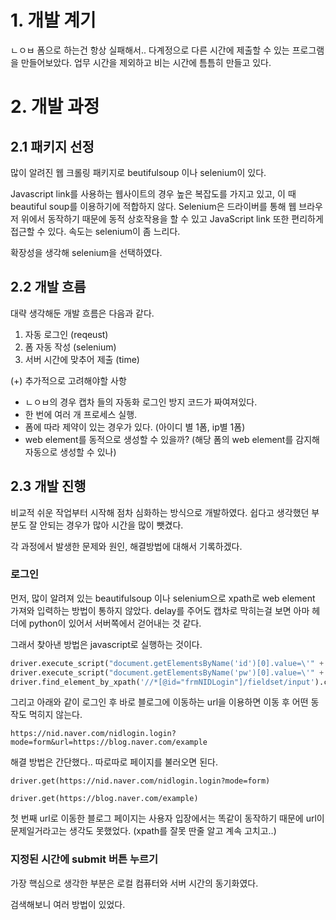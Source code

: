 # 1. 개발 계기
ㄴㅇㅂ 폼으로 하는건 항상 실패해서.. 다계정으로 다른 시간에 제출할 수 있는 프로그램을 만들어보았다. 업무 시간을 제외하고 비는 시간에 틈틈히 만들고 있다.

# 2. 개발 과정

## 2.1 패키지 선정

많이 알려진 웹 크롤링 패키지로 beutifulsoup 이나 selenium이 있다.

Javascript link를 사용하는 웹사이트의 경우 높은 복잡도를 가지고 있고, 이 때 beautiful soup를 이용하기에 적합하지 않다. Selenium은 드라이버를 통해 웹 브라우저 위에서 동작하기 때문에 동적 상호작용을 할 수 있고 JavaScript link 또한 편리하게 접근할 수 있다. 속도는 selenium이 좀 느리다.

확장성을 생각해 selenium을 선택하였다.

## 2.2 개발 흐름

대략 생각해둔 개발 흐름은 다음과 같다.

1. 자동 로그인 (reqeust)
2. 폼 자동 작성 (selenium)
3. 서버 시간에 맞추어 제출 (time)

(+)
추가적으로 고려해야할 사항

- ㄴㅇㅂ의 경우 캡차 들의 자동화 로그인 방지 코드가 짜여져있다.
- 한 번에 여러 개 프로세스 실행.
- 폼에 따라 제약이 있는 경우가 있다. (아이디 별 1폼, ip별 1폼)
- web element를 동적으로 생성할 수 있을까? (해당 폼의 web element를 감지해 자동으로 생성할 수 있나)

## 2.3 개발 진행

비교적 쉬운 작업부터 시작해 점차 심화하는 방식으로 개발하였다. 쉽다고 생각했던 부분도 잘 안되는 경우가 많아 시간을 많이 뺏겼다.

각 과정에서 발생한 문제와 원인, 해결방법에 대해서 기록하겠다.

### 로그인

먼저, 많이 알려져 있는 beautifulsoup 이나 selenium으로 xpath로 web element 가져와 입력하는 방법이 통하지 않았다.
delay를 주어도 캡차로 막히는걸 보면 아마 헤더에 python이 있어서 서버쪽에서 걷어내는 것 같다.

그래서 찾아낸 방법은 javascript로 실행하는 것이다.

```python
driver.execute_script("document.getElementsByName('id')[0].value=\'" + id + "\'")
driver.execute_script("document.getElementsByName('pw')[0].value=\'" + pw + "\'")
driver.find_element_by_xpath('//*[@id="frmNIDLogin"]/fieldset/input').click()
```

그리고 아래와 같이 로그인 후 바로 블로그에 이동하는 url을 이용하면 이동 후 어떤 동작도 먹히지 않는다.

`https://nid.naver.com/nidlogin.login?mode=form&url=https://blog.naver.com/example`

해결 방법은 간단했다.. 따로따로 페이지를 불러오면 된다.

`driver.get(https://nid.naver.com/nidlogin.login?mode=form)`

`driver.get(https://blog.naver.com/example)`

첫 번째 url로 이동한 블로그 페이지는 사용자 입장에서는 똑같이 동작하기 때문에 url이 문제일거라고는 생각도 못했었다. (xpath를 잘못 딴줄 알고 계속 고치고..)

### 지정된 시간에 submit 버튼 누르기

가장 핵심으로 생각한 부분은 로컬 컴퓨터와 서버 시간의 동기화였다.

검색해보니 여러 방법이 있었다.


